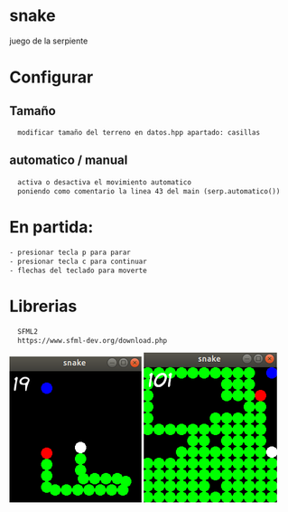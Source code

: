 # snake
   juego de la serpiente

# Configurar
   ## Tamaño
   
      modificar tamaño del terreno en datos.hpp apartado: casillas
   ## automatico / manual
   
      activa o desactiva el movimiento automatico
      poniendo como comentario la linea 43 del main (serp.automatico())



# En partida:
    - presionar tecla p para parar
    - presionar tecla c para continuar
    - flechas del teclado para moverte
   

# Librerias

      SFML2
      https://www.sfml-dev.org/download.php

  <img src="images/snake.png"> 
  <img src="images/snake2.png">

